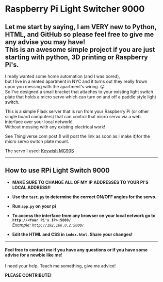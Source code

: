 # Raspberry Pi Light Switcher 9000

Let me start by saying, I am **VERY** new to Python, HTML, and GitHub so please feel free to give me any advise you may have!  
This is an awesome simple project if you are just starting with python, 3D printing or Raspberry Pi's.
---
I really wanted some home automation (and I was bored),  
but I live in a rented apartment in NYC and it turns out they really frown upon you messing with the apartment's wiring.
:stuck_out_tongue_winking_eye:  
So I've designed a small bracket that attaches to your existing light switch plate that holds a micro servo which can turn on and off a paddle style light switch.

This is a simple Flask server that is run from your Raspberry Pi (or other single board computers) that can control that micro servo via a web interface over your local network!  
Without messing with any existing electrical work!

See Thingiverse.com post (I will post the link as soon as I make it)for the micro servo switch plate mount.

The servo I used: [Keywish MG90S](https://www.amazon.com/gp/product/B071J7BGV8/ref=oh_aui_detailpage_o02_s00?ie=UTF8&psc=1)  

---
## How to use RPi Light Switch 9000

* **MAKE SURE TO CHANGE ALL OF MY IP ADDRESSES TO YOUR PI'S LOCAL ADDRESS!!**

* **Use the `test.py` to determine the correct ON/OFF angles for the servo.** 

* **Run `app.py`  on your pi**

* **To access the interface from any browser on your local network go to  `http://<Your Pi's IP>:5000/`**  
    *Example: `http://192.168.0.2:5000/`*
   
* **Edit the HTML and CSS in `index.html`. Share your changes!**

---
 
#### Feel free to contact me if you have any questions or if you have some advise for a newbie like me!  
I need your help, Teach me something, give me advice! 


**PLEASE CONTRIBUTE!**